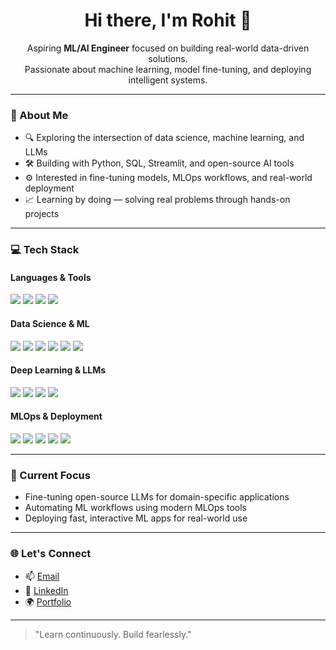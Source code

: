 <h1 align="center">Hi there, I'm Rohit 👋</h1>

<p align="center">
  Aspiring <strong>ML/AI Engineer</strong> focused on building real-world data-driven solutions.<br>
  Passionate about machine learning, model fine-tuning, and deploying intelligent systems.
</p>

---

### 🧠 About Me

- 🔍 Exploring the intersection of data science, machine learning, and LLMs
- 🛠️ Building with Python, SQL, Streamlit, and open-source AI tools
- ⚙️ Interested in fine-tuning models, MLOps workflows, and real-world deployment
- 📈 Learning by doing — solving real problems through hands-on projects

---

### 💻 Tech Stack

#### Languages & Tools
<p>
  <img src="https://img.shields.io/badge/Python-3670A0?style=for-the-badge&logo=python&logoColor=white"/>
  <img src="https://img.shields.io/badge/SQL-025E8C?style=for-the-badge&logo=postgresql&logoColor=white"/>
  <img src="https://img.shields.io/badge/Bash-121011?style=for-the-badge&logo=gnubash&logoColor=white"/>
  <img src="https://img.shields.io/badge/Git-F05032?style=for-the-badge&logo=git&logoColor=white"/>
</p>

#### Data Science & ML
<p>
  <img src="https://img.shields.io/badge/Numpy-013243?style=for-the-badge&logo=numpy&logoColor=white"/>
  <img src="https://img.shields.io/badge/Pandas-150458?style=for-the-badge&logo=pandas&logoColor=white"/>
  <img src="https://img.shields.io/badge/Matplotlib-ffffff?style=for-the-badge&logo=matplotlib&logoColor=black"/>
  <img src="https://img.shields.io/badge/Seaborn-0099CC?style=for-the-badge&logo=python&logoColor=white"/>
  <img src="https://img.shields.io/badge/Scikit--Learn-F7931E?style=for-the-badge&logo=scikit-learn&logoColor=white"/>
  <img src="https://img.shields.io/badge/Plotly-3F4F75?style=for-the-badge&logo=plotly&logoColor=white"/>
</p>

#### Deep Learning & LLMs
<p>
  <img src="https://img.shields.io/badge/TensorFlow-FF6F00?style=for-the-badge&logo=tensorflow&logoColor=white"/>
  <img src="https://img.shields.io/badge/PyTorch-EE4C2C?style=for-the-badge&logo=pytorch&logoColor=white"/>
  <img src="https://img.shields.io/badge/HuggingFace-FFD21F?style=for-the-badge&logo=huggingface&logoColor=black"/>
  <img src="https://img.shields.io/badge/Transformers-007ACC?style=for-the-badge&logo=openai&logoColor=white"/>
</p>

#### MLOps & Deployment
<p>
  <img src="https://img.shields.io/badge/Streamlit-FF4B4B?style=for-the-badge&logo=streamlit&logoColor=white"/>
  <img src="https://img.shields.io/badge/FastAPI-009688?style=for-the-badge&logo=fastapi&logoColor=white"/>
  <img src="https://img.shields.io/badge/Docker-2496ED?style=for-the-badge&logo=docker&logoColor=white"/>
  <img src="https://img.shields.io/badge/Colab-F9AB00?style=for-the-badge&logo=googlecolab&logoColor=white"/>
  <img src="https://img.shields.io/badge/GitHub_Actions-2088FF?style=for-the-badge&logo=githubactions&logoColor=white"/>
</p>

---

### 📌 Current Focus
- Fine-tuning open-source LLMs for domain-specific applications  
- Automating ML workflows using modern MLOps tools  
- Deploying fast, interactive ML apps for real-world use

---

### 🌐 Let's Connect

- 📫 [Email](mailto:your.email@example.com)
- 💼 [LinkedIn](https://www.linkedin.com/in/yourprofile)  
- 🌍 [Portfolio](https://your-portfolio.com)

---

> "Learn continuously. Build fearlessly."
